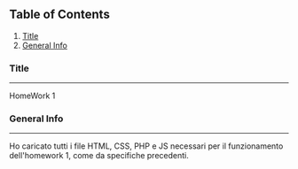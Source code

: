 ## Table of Contents
1. [Title](#Title)
2. [General Info](#General-Info)

### Title
***
HomeWork 1

### General Info
***
Ho caricato tutti i file HTML, CSS, PHP e JS necessari per il funzionamento dell'homework 1, come da specifiche precedenti.
